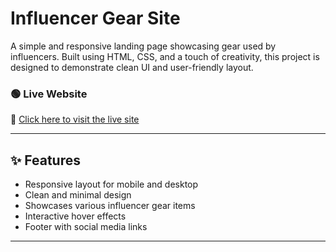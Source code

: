 # Influencer Gear Site

A simple and responsive landing page showcasing gear used by influencers. Built using HTML, CSS, and a touch of creativity, this project is designed to demonstrate clean UI and user-friendly layout.

### 🟢 Live Website

🔗 [Click here to visit the live site](https://iktushar01.github.io/influencer-gear-site/)

---

## ✨ Features

- Responsive layout for mobile and desktop
- Clean and minimal design
- Showcases various influencer gear items
- Interactive hover effects
- Footer with social media links

---
